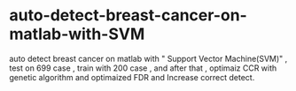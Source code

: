 # auto-detect-breast-cancer-on-matlab-with-SVM
auto detect breast cancer on matlab with " Support Vector Machine(SVM)" , test on 699 case , train with 200 case , and after that , optimaiz CCR with genetic algorithm and optimaized FDR and Increase correct detect.
